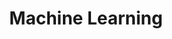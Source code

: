 ---
title: "Machine Learning"
description: "Artificial intelligence, machine learning algorithms, and data science topics"
---